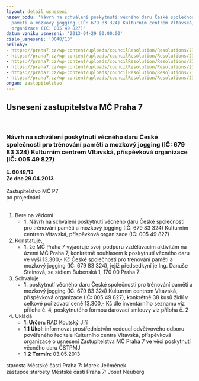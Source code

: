 ```yaml
---
layout: detail_usneseni
nazev_bodu: 'Návrh na schválení poskytnutí věcného daru České společnosti pro trénování
  paměti a mozkový jogging (IČ: 679 83 324) Kulturním centrem Vltavská, příspěvková
  organizace (IČ: 005 49 827)'
datum_vzniku_usneseni: '2013-04-29 00:00:00'
cislo_usneseni: '0048/13'
prilohy:
- https://praha7.cz/wp-content/uploads/councilResolution/Resolutions/23297/4-13-usnesen%c3%ad_rm%c4%8d_p7_%c4%8d._0322_13-r_z_%c4%8d._22_ze_dne_23.04.2013_-_dar_%c5%beidle.doc
- https://praha7.cz/wp-content/uploads/councilResolution/Resolutions/23297/4-13-s_kc_vltavska_cstpmj_darovaci_smlouva_zidle.doc
- https://praha7.cz/wp-content/uploads/councilResolution/Resolutions/23297/4-13-%c5%be%c3%a1dost_steinov%c3%a1.pdf
- https://praha7.cz/wp-content/uploads/councilResolution/Resolutions/23297/4-13-invent%c3%a1rn%c3%ad_seznam_kcv_ze_dne_05.04.2013.pdf
- https://praha7.cz/wp-content/uploads/councilResolution/Resolutions/23297/4-13-mvcr_vypis_z_registru.pdf
- https://praha7.cz/wp-content/uploads/councilResolution/Resolutions/23297/4-13-or_kc_vltavska.pdf
organ: zastupitelstvo
---
```

<div id="ucUsn_pList" class="usn">
	<span><h2>Usnesení zastupitelstva MČ Praha 7 </h2>
<br></span><div class="standBody">
<span><h3>Návrh na schválení poskytnutí věcného daru České společnosti pro trénování paměti a mozkový jogging (IČ: 679 83 324) Kulturním centrem Vltavská, příspěvková organizace (IČ: 005 49 827)</h3></span><div class="center">
		<strong>č. 0048/13</strong><br>
	</div>
<div class="center">
		<strong>Ze dne 29.04.2013</strong><br><br>
	</div>Zastupitelstvo MČ P7<br> po projednání<br><br><ol>
<li>Bere na vědomí<ul><li>
<strong>1.</strong> Návrh na schválení poskytnutí věcného daru České společnosti pro trénování paměti a mozkový jogging (IČ: 679 83 324) Kulturním centrem Vltavská, příspěvková organizace (IČ: 005 49 827)</li></ul>
</li>
<li>Konstatuje,<ul><li>
<strong>1.</strong> že MČ Praha 7 vyjadřuje svoji podporu vzdělávacím aktivitám na území  MČ Praha 7, konkrétně souhlasem k poskytnutí věcného daru ve výši 13.300,- Kč České společnosti pro trénování paměti a mozkový jogging (IČ: 679 83 324),  jejíž předsedkyní je Ing. Danuše Steinová, se sídlem Bubenská 1, 170 00 Praha 7</li></ul>
</li>
<li>Schvaluje<ul><li>
<strong>1.</strong> poskytnutí věcného daru České společnosti pro trénování paměti a mozkový jogging (IČ: 679 83 324) Kulturním centrem Vltavská, příspěvková organizace  (IČ: 005 49 827), konkrétně 38 kusů židlí v celkové pořizovací ceně 13.300,- Kč dle inventárního seznamu viz příloha č. 4, poskytnutého formou darovací smlouvy viz příloha č. 2      </li></ul>
</li>
<li>Ukládá<ul>
<li>
<strong>1. Určen: </strong>RAD Koutský Jiří</li>
<li>
<strong>1.1 Úkol: </strong>informovat prostřednictvím vedoucí odvětvového odboru pověřeného ředitele Kulturního centra Vltavská, příspěvková organizace o usnesení Zastupitelstva MČ Praha 7 ve věci poskytnutí věcného daru ČSTPMJ </li>
<li>
<strong>1.2 Termín: </strong>03.05.2013</li>
</ul>
</li>
</ol>starosta Městské části Praha 7: Marek Ječmének<br>zástupce starosty Městské části Praha 7: Josef Neuberg
</div>
</div>